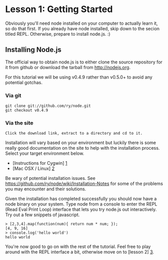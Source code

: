 # Lesson 1: Getting Started
Obviously you'll need node installed on your computer to actually learn it, so do that first. If you already have node installed, skip down to the secion titled REPL. Otherwise, prepare to install node.js. :)

## Installing Node.js
The official way to obtain node.js is to either clone the source repository for it from github or download the tarball from http://nodejs.org.

For this tutorial we will be using v0.4.9 rather than v0.5.0+ to avoid any potential gotchas. 

### Via git
	git clone git://github.com/ry/node.git
	git checkout v0.4.9 

### Via the site
	Click the download link, extract to a directory and cd to it.

Installation will vary based on your environment but luckily there is some really good documentation on the site to help with the installation process. Select your target environment below.

* [Instructions for Cygwin] [1] 
* [Mac OSX / Linux] [2]

Be wary of potential installation issues. See https://github.com/ry/node/wiki/Installation-Notes for some of the problems you may encounter and their solutions.

Given the installation has completed successfully you should now have a node binary on your system. Type node from a console to enter the REPL (Read Eval Print Loop) interface that lets you try node.js out interactively. Try out a few snippets of javascript.
	
	> [2,3,4].map(function(num){ return num * num; });
	[4, 9, 16]
	> console.log('hello world')
	hello world

You're now good to go on with the rest of the tutorial. Feel free to play around with the REPL interface a bit, otherwise move on to [lesson 2] [3].


[1]: https://github.com/ry/node/wiki/Building-node.js-on-Cygwin-(Windows)
[2]: https://github.com/ry/node/wiki/Quick-and-easy-installation
[3]: ../lesson2-basics/

